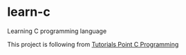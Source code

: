 # learn-c
Learning C programming language

This project is following from 
[Tutorials Point  C Programming](https://tutorialspoint.com/cprogramming)
